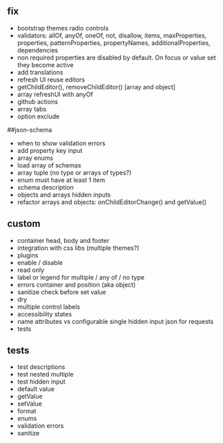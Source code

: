 ## fix

- bootstrap themes radio controls
- validators: allOf, anyOf, oneOf, not, disallow, items, maxProperties, properties, patternProperties, propertyNames, additionalProperties, dependencies 
- non required properties are disabled by default. On focus or value set they become active
- add translations
- refresh UI reuse editors
- getChildEditor(), removeChildEditor() [array and object]
- array refreshUI with anyOf
- github actions
- array tabs
- option exclude

##json-schema
- when to show validation errors
- add property key input
- array enums
- load array of schemas
- array tuple (no type or arrays of types?)
- enum must have at least 1 item
- schema description
- objects and arrays hidden inputs
- refactor arrays and objects: onChildEditorChange() and getValue()

## custom
- container head, body and footer
- integration with css libs (multiple themes?)
- plugins
- enable / disable
- read only
- label or legend for multiple / any of / no type
- errors container and position (aka object)
- sanitize check before set value
- dry
- multiple control labels
- accessibility states
- name attributes vs configurable single hidden input json for requests
- tests

## tests

- test descriptions
- test nested multiple
- test hidden input
- default value
- getValue
- setValue
- format
- enums
- validation errors
- sanitize
